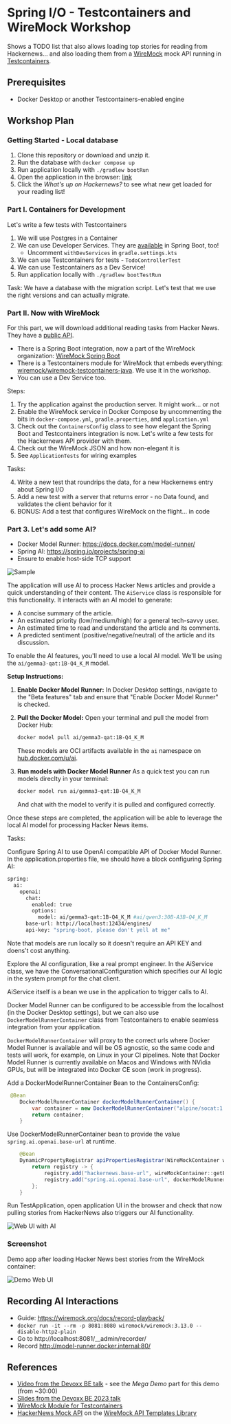 # Spring I/O - Testcontainers and WireMock Workshop

Shows a TODO list that also allows loading top stories for reading from Hackernews...
and also loading them from a [WireMock](https://wiremock.org/) mock API
running in [Testcontainers](https://www.testcontainers.org/).

## Prerequisites

* Docker Desktop or another Testcontainers-enabled engine

## Workshop Plan

### Getting Started - Local database

1. Clone this repository or download and unzip it.
2. Run the database with `docker compose up`
3. Run application locally with `./gradlew bootRun`
4. Open the application in the browser: [link](http://localhost:8080/?http://localhost:8080/todos)
5. Click the _What's up on Hackernews?_ to see what new get loaded for your reading list!

### Part I. Containers for Development

Let's write a few tests with Testcontainers

1. We will use Postgres in a Container
2. We can use Developer Services. They are [available](https://docs.spring.io/spring-boot/reference/features/dev-services.html) in Spring Boot, too!
    * Uncomment `withDevServices` in `gradle.settings.kts`
3. We can use Testcontainers for tests - `TodoControllerTest`
4. We can use Testcontainers as a Dev Service!
5. Run application locally with `./gradlew bootTestRun`

Task: We have a database with the migration script.
Let's test that we use the right versions and can actually migrate.

### Part II. Now with WireMock

For this part, we will download additional reading tasks from Hacker News.
They have a [public API](https://github.com/HackerNews/API).

* There is a Spring Boot integration, 
   now a part of the WireMock organization: [WireMock Spring Boot](https://github.com/wiremock/wiremock-spring-boot)
* There is a Testcontainers module for WireMock that embeds everything:
  [wiremock/wiremock-testcontainers-java](https://github.com/wiremock/wiremock-testcontainers-java).
  We use it in the workshop.
* You can use a Dev Service too.
 
Steps:

1. Try the application against the production server. It might work... or not
2. Enable the WireMock service in Docker Compose by uncommenting the bits in 
   `docker-compose.yml`, `gradle.properties`, and `application.yml`
2. Check out the `ContainersConfig` class to see how elegant the Spring Boot and Testcontainers integration is now.
Let's write a few tests for the Hackernews API provider with them.
2. Check out the WireMock JSON and how non-elegant it is
3. See `ApplicationTests` for wiring examples

Tasks:

4. Write a new test that roundrips the data, for a new Hackernews entry about Spring I/O
5. Add a new test with a server that returns error - no Data found, and validates the client behavior for it
6. BONUS: Add a test that configures WireMock on the flight... in code

### Part 3. Let's add some AI?

* Docker Model Runner: https://docs.docker.com/model-runner/
* Spring AI: https://spring.io/projects/spring-ai
* Ensure to enable host-side TCP support

![Sample](docs/images/docker_config.png)

The application will use AI to process Hacker News articles and provide a quick understanding of their content.
The `AiService` class is responsible for this functionality. It interacts with an AI model to generate:
- A concise summary of the article.
- An estimated priority (low/medium/high) for a general tech-savvy user.
- An estimated time to read and understand the article and its comments.
- A predicted sentiment (positive/negative/neutral) of the article and its discussion.

To enable the AI features, you'll need to use a local AI model. We'll be using the `ai/gemma3-qat:1B-Q4_K_M` model.

**Setup Instructions:**

1.  **Enable Docker Model Runner:**
    In Docker Desktop settings, navigate to the "Beta features" tab and ensure that "Enable Docker Model Runner" is checked.

2.  **Pull the Docker Model:**
    Open your terminal and pull the model from Docker Hub:
    ```bash
    docker model pull ai/gemma3-qat:1B-Q4_K_M
    ```
    These models are OCI artifacts available in the `ai` namespace on [hub.docker.com/u/ai](hub.docker.com/u/ai).
3. **Run models with Docker Model Runner** 
    As a quick test you can run models direclty in your terminal: 
    ```bash
    docker model run ai/gemma3-qat:1B-Q4_K_M
    ```
    And chat with the model to verify it is pulled and configured correctly. 

Once these steps are completed, the application will be able to leverage the local AI model for processing Hacker News items.

Tasks: 

Configure Spring AI to use OpenAI compatible API of Docker Model Runner. 
In the application.properties file, we should have a block configuring Spring AI: 

```bash
spring:
  ai:
    openai:
      chat:
        enabled: true
        options:
          model: ai/gemma3-qat:1B-Q4_K_M #ai/qwen3:30B-A3B-Q4_K_M
      base-url: http://localhost:12434/engines/
      api-key: "spring-boot, please don't yell at me"
```

Note that models are run locally so it doesn't require an API KEY and doens't cost anything. 

Explore the AI configuration, like a real prompt engineer. In the AiService class, we have the ConversationalConfiguration which specifies our AI logic in the system prompt for the chat client. 

AiService itself is a bean we use in the application to trigger calls to AI. 

Docker Model Runner can be configured to be accessible from the localhost (in the Docker Desktop settings), but we can also use `DockerModelRunnerContainer` class from Testcontainers to enable seamless integration from your application. 

`DockerModelRunnerContainer` will proxy to the correct urls where Docker Model Runner is available and will be OS agnostic, so the same code and tests will work, for example, on Linux in your CI pipelines. Note that Docker Model Runner is currently available on Macos and Windows with NVidia GPUs, but will be integrated into Docker CE soon (work in progress).

Add a DockerModelRunnerContainer Bean to the ContainersConfig: 
```java
 @Bean
    DockerModelRunnerContainer dockerModelRunnerContainer() {
        var container = new DockerModelRunnerContainer("alpine/socat:1.8.0.1");
        return container;
    }
```

Use DockerModelRunnerContainer bean to provide the value `spring.ai.openai.base-url` at runtime.
```java
    @Bean
    DynamicPropertyRegistrar apiPropertiesRegistrar(WireMockContainer wireMockContainer, DockerModelRunnerContainer dockerModelRunnerContainer) {
        return registry -> {
            registry.add("hackernews.base-url", wireMockContainer::getBaseUrl);
            registry.add("spring.ai.openai.base-url", dockerModelRunnerContainer::getOpenAIEndpoint);
        };
    }
```

Run TestApplication, open application UI in the browser and check that now pulling stories from HackerNews also triggers our AI functionality. 

![Web UI with AI](./docs/images/todo-app-with-ai-info.png)


### Screenshot

Demo app after loading Hacker News best stories from the WireMock container:

![Demo Web UI](./docs/images/ui_screenshot.png)

## Recording AI Interactions

* Guide: https://wiremock.org/docs/record-playback/
* `docker run -it --rm -p 8081:8080 wiremock/wiremock:3.13.0 --disable-http2-plain   
`
* Go to http://localhost:8081/__admin/recorder/
* Record http://model-runner.docker.internal:80/


## References

- [Video from the Devoxx BE talk](https://www.youtube.com/watch?v=eFILbyaMI2A) - see the _Mega Demo_ part for this demo (from ~30:00)
- [Slides from the Devoxx BE 2023 talk](https://docs.google.com/presentation/d/e/2PACX-1vQSgTTCg-LkmrL-5UuAE63zxuWP0kADBetXXBqMVO-oEQWfP6zGu16eFSdKxvEbchDnaCwKZ2a7134F/pub?start=false&loop=false&delayms=3000)
- [WireMock Module for Testcontainers](https://testcontainers.com/modules/wiremock/)
- [HackerNews Mock API](https://library.wiremock.org/catalog/api/y/ycombinator.com/hackernews_v0/) on the
  [WireMock API Templates Library](https://library.wiremock.org/)
